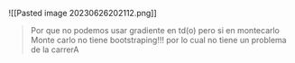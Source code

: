 ![[Pasted image 20230626202112.png]]

> Por que no podemos usar gradiente en td(o) pero si en montecarlo 
> Monte carlo no tiene bootstraping!!! por lo cual no tiene un problema de la carrerA
> 